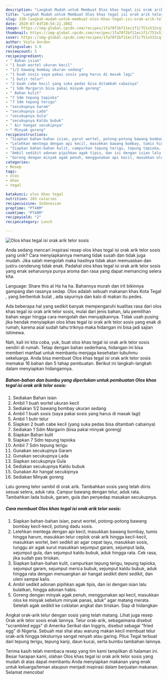 ```yaml
---
description: "Langkah Mudah untuk Membuat Olos khas tegal isi orak arik telor sosis, Lezat Sekali"
title: "Langkah Mudah untuk Membuat Olos khas tegal isi orak arik telor sosis, Lezat Sekali"
slug: 330-langkah-mudah-untuk-membuat-olos-khas-tegal-isi-orak-arik-telor-sosis-lezat-sekali
date: 2020-07-03T20:54:21.208Z
image: https://img-global.cpcdn.com/recipes/1fa78f2bf11ec1f1/751x532cq70/olos-khas-tegal-isi-orak-arik-telor-sosis-foto-resep-utama.jpg
thumbnail: https://img-global.cpcdn.com/recipes/1fa78f2bf11ec1f1/751x532cq70/olos-khas-tegal-isi-orak-arik-telor-sosis-foto-resep-utama.jpg
cover: https://img-global.cpcdn.com/recipes/1fa78f2bf11ec1f1/751x532cq70/olos-khas-tegal-isi-orak-arik-telor-sosis-foto-resep-utama.jpg
author: Viola Gordon
ratingvalue: 3.9
reviewcount: 5
recipeingredient:
- " Bahan isian"
- "1 buah wortel ukuran kecil"
- "1/2 bawang bombay ukuran sedang"
- "1 buah sosis saya pakai sosis yang harus di masak lagi"
- "1 butir telur"
- "2 buah cabe kecil yang suka pedas bisa ditambah cabainya"
- "1 Sdm Margarin bisa pakai minyak goreng"
- " Bahan kulit"
- "7 Sdm tepung tapioka"
- "7 Sdm tepung terigu"
- "secukupnya Garam"
- "secukupnya Lada"
- "secukupnya Gula"
- "secukupnya Kaldu bubuk"
- " Air hangat secukipnya"
- " Minyak goreng"
recipeinstructions:
- "Siapkan bahan-bahan isian, parut wortel, potong-potong bawang bombay kecil-kecil, potong dadu sosis."
- "Lelehkan mentega dengan api kecil, masukkan bawang bombay, tumis hingga harum, masukkan telur ceplok orak arik hingga kecil-kecil, masukkan wortel, beri sedikit air agar cepat layu, masukkan sosis, tunggu air agak surut masukkan sejumput garam, sejumput lada, sejumput gula, dan sejumput kaldu bubuk, aduk hingga rata. Cek rasa, jika sudah pas tiriskan."
- "Siapkan bahan-bahan kulit, campurkan tepung terigu, tepung tapioka, sejumput garam, sejumput merica bubuk, sejumput kaldu bubuk, aduk hingga rata dengan menuangkan air hangat sedikit demi sedikit, dan uleni sampai kalis."
- "Ambil sedikit adonan pipihkan agak tipis, dan isi dengan isian lalu bulatkan, hingga adonan habis."
- "Goreng dengan minyak agak penuh, menggunakan api kecil, masukkan olos ke minyak sebelum minyak panas, aduk&#34; agar matang merata. Setelah agak sedikit ke coklatan angkat dan tiriskan. Siap di hidangkan"
categories:
- Resep
tags:
- olos
- khas
- tegal

katakunci: olos khas tegal 
nutrition: 283 calories
recipecuisine: Indonesian
preptime: "PT40M"
cooktime: "PT40M"
recipeyield: "2"
recipecategory: Lunch

---
```



![Olos khas tegal isi orak arik telor sosis](https://img-global.cpcdn.com/recipes/1fa78f2bf11ec1f1/751x532cq70/olos-khas-tegal-isi-orak-arik-telor-sosis-foto-resep-utama.jpg)

Anda sedang mencari inspirasi resep olos khas tegal isi orak arik telor sosis yang unik? Cara menyiapkannya memang tidak susah dan tidak juga mudah. Jika salah mengolah maka hasilnya tidak akan memuaskan dan justru cenderung tidak enak. Padahal olos khas tegal isi orak arik telor sosis yang enak seharusnya punya aroma dan rasa yang dapat memancing selera kita.

Language: Share this at Ha ha ha. Bahannya murah dan irit bikinnya gampang dan rasanya sedap. Olos adalah sebuah makanan khas Kota Tegal , yang berbentuk bulat , ada sayurnya dan kalo di makan itu pedes.

Ada beberapa hal yang sedikit banyak mempengaruhi kualitas rasa dari olos khas tegal isi orak arik telor sosis, mulai dari jenis bahan, lalu pemilihan bahan segar hingga cara mengolah dan menyajikannya. Tidak usah pusing jika hendak menyiapkan olos khas tegal isi orak arik telor sosis yang enak di rumah, karena asal sudah tahu triknya maka hidangan ini bisa jadi sajian istimewa.


Nah, kali ini kita coba, yuk, buat olos khas tegal isi orak arik telor sosis sendiri di rumah. Tetap dengan bahan sederhana, hidangan ini bisa memberi manfaat untuk membantu menjaga kesehatan tubuhmu sekeluarga. Anda bisa membuat Olos khas tegal isi orak arik telor sosis memakai 16 bahan dan 5 tahap pembuatan. Berikut ini langkah-langkah dalam menyiapkan hidangannya.

<!--inarticleads1-->

##### Bahan-bahan dan bumbu yang diperlukan untuk pembuatan Olos khas tegal isi orak arik telor sosis:

1. Sediakan  Bahan isian
1. Ambil 1 buah wortel ukuran kecil
1. Sediakan 1/2 bawang bombay ukuran sedang
1. Ambil 1 buah sosis (saya pakai sosis yang harus di masak lagi)
1. Ambil 1 butir telur
1. Siapkan 2 buah cabe kecil (yang suka pedas bisa ditambah cabainya)
1. Sediakan 1 Sdm Margarin (bisa pakai minyak goreng)
1. Siapkan  Bahan kulit
1. Siapkan 7 Sdm tepung tapioka
1. Ambil 7 Sdm tepung terigu
1. Gunakan secukupnya Garam
1. Gunakan secukupnya Lada
1. Siapkan secukupnya Gula
1. Sediakan secukupnya Kaldu bubuk
1. Gunakan  Air hangat secukipnya
1. Sediakan  Minyak goreng


Lalu goreng telor sambil di orak arik. Tambahkan sosis yang telah diiris sesuai selera, aduk rata. Campur bawang dengan telur, aduk rata. Tambahkan lada bubuk, garam, gula dan penyedap masakan secukupnya. 

<!--inarticleads2-->

##### Cara membuat Olos khas tegal isi orak arik telor sosis:

1. Siapkan bahan-bahan isian, parut wortel, potong-potong bawang bombay kecil-kecil, potong dadu sosis.
1. Lelehkan mentega dengan api kecil, masukkan bawang bombay, tumis hingga harum, masukkan telur ceplok orak arik hingga kecil-kecil, masukkan wortel, beri sedikit air agar cepat layu, masukkan sosis, tunggu air agak surut masukkan sejumput garam, sejumput lada, sejumput gula, dan sejumput kaldu bubuk, aduk hingga rata. Cek rasa, jika sudah pas tiriskan.
1. Siapkan bahan-bahan kulit, campurkan tepung terigu, tepung tapioka, sejumput garam, sejumput merica bubuk, sejumput kaldu bubuk, aduk hingga rata dengan menuangkan air hangat sedikit demi sedikit, dan uleni sampai kalis.
1. Ambil sedikit adonan pipihkan agak tipis, dan isi dengan isian lalu bulatkan, hingga adonan habis.
1. Goreng dengan minyak agak penuh, menggunakan api kecil, masukkan olos ke minyak sebelum minyak panas, aduk&#34; agar matang merata. Setelah agak sedikit ke coklatan angkat dan tiriskan. Siap di hidangkan


Angkat orak-arik telur dengan sosis yang telah matang. Lihat juga resep Orak arik telor sosis enak lainnya. Telur orak-arik, sebagaimana disebut &#34;scrambled eggs&#34; di Amerika Serikat dan Inggris, disebut sebagai &#34;fried egg&#34; di Nigeria. Sebuah mai shai atau warung makan kecil membuat telur orak-arik hingga teksturnya sangat renyah atau garing. Pilus Tegal terbuat dari tepung terigu, tepung kanji, daun kucai, serta bumbu tambahan lainnya. 

Terima kasih telah membaca resep yang tim kami tampilkan di halaman ini. Besar harapan kami, olahan Olos khas tegal isi orak arik telor sosis yang mudah di atas dapat membantu Anda menyiapkan makanan yang enak untuk keluarga/teman ataupun menjadi inspirasi dalam berjualan makanan. Selamat mencoba!
